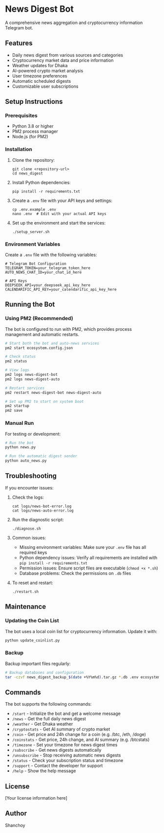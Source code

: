 # News Digest Bot

A comprehensive news aggregation and cryptocurrency information Telegram bot.

## Features

- Daily news digest from various sources and categories
- Cryptocurrency market data and price information
- Weather updates for Dhaka
- AI-powered crypto market analysis
- User timezone preferences
- Automatic scheduled digests
- Customizable user subscriptions

## Setup Instructions

### Prerequisites

- Python 3.8 or higher
- PM2 process manager
- Node.js (for PM2)

### Installation

1. Clone the repository:
   ```
   git clone <repository-url>
   cd news_digest
   ```

2. Install Python dependencies:
   ```
   pip install -r requirements.txt
   ```

3. Create a `.env` file with your API keys and settings:
   ```
   cp .env.example .env
   nano .env  # Edit with your actual API keys
   ```

4. Set up the environment and start the services:
   ```
   ./setup_server.sh
   ```

### Environment Variables

Create a `.env` file with the following variables:

```
# Telegram Bot Configuration
TELEGRAM_TOKEN=your_telegram_token_here
AUTO_NEWS_CHAT_ID=your_chat_id_here

# API Keys
DEEPSEEK_API=your_deepseek_api_key_here
CALENDARIFIC_API_KEY=your_calendarific_api_key_here
```

## Running the Bot

### Using PM2 (Recommended)

The bot is configured to run with PM2, which provides process management and automatic restarts.

```bash
# Start both the bot and auto-news services
pm2 start ecosystem.config.json

# Check status
pm2 status

# View logs
pm2 logs news-digest-bot
pm2 logs news-digest-auto

# Restart services
pm2 restart news-digest-bot news-digest-auto

# Set up PM2 to start on system boot
pm2 startup
pm2 save
```

### Manual Run

For testing or development:

```bash
# Run the bot
python news.py

# Run the automatic digest sender
python auto_news.py
```

## Troubleshooting

If you encounter issues:

1. Check the logs:
   ```
   cat logs/news-bot-error.log
   cat logs/news-auto-error.log
   ```

2. Run the diagnostic script:
   ```
   ./diagnose.sh
   ```

3. Common issues:
   - Missing environment variables: Make sure your `.env` file has all required keys
   - Python dependency issues: Verify all requirements are installed with `pip install -r requirements.txt`
   - Permission issues: Ensure script files are executable (`chmod +x *.sh`)
   - Database problems: Check the permissions on `.db` files

4. To reset and restart:
   ```
   ./restart.sh
   ```

## Maintenance

### Updating the Coin List

The bot uses a local coin list for cryptocurrency information. Update it with:

```bash
python update_coinlist.py
```

### Backup

Backup important files regularly:

```bash
# Backup databases and configuration
tar -czvf news_digest_backup_$(date +%Y%m%d).tar.gz *.db .env ecosystem.config.json
```

## Commands

The bot supports the following commands:

- `/start` - Initialize the bot and get a welcome message
- `/news` - Get the full daily news digest
- `/weather` - Get Dhaka weather
- `/cryptostats` - Get AI summary of crypto market
- `/coin` - Get price and 24h change for a coin (e.g. /btc, /eth, /doge)
- `/coinstats` - Get price, 24h change, and AI summary (e.g. /btcstats)
- `/timezone` - Set your timezone for news digest times
- `/subscribe` - Get news digests automatically
- `/unsubscribe` - Stop receiving automatic news digests
- `/status` - Check your subscription status and timezone
- `/support` - Contact the developer for support
- `/help` - Show the help message

## License

[Your license information here]

## Author

Shanchoy

